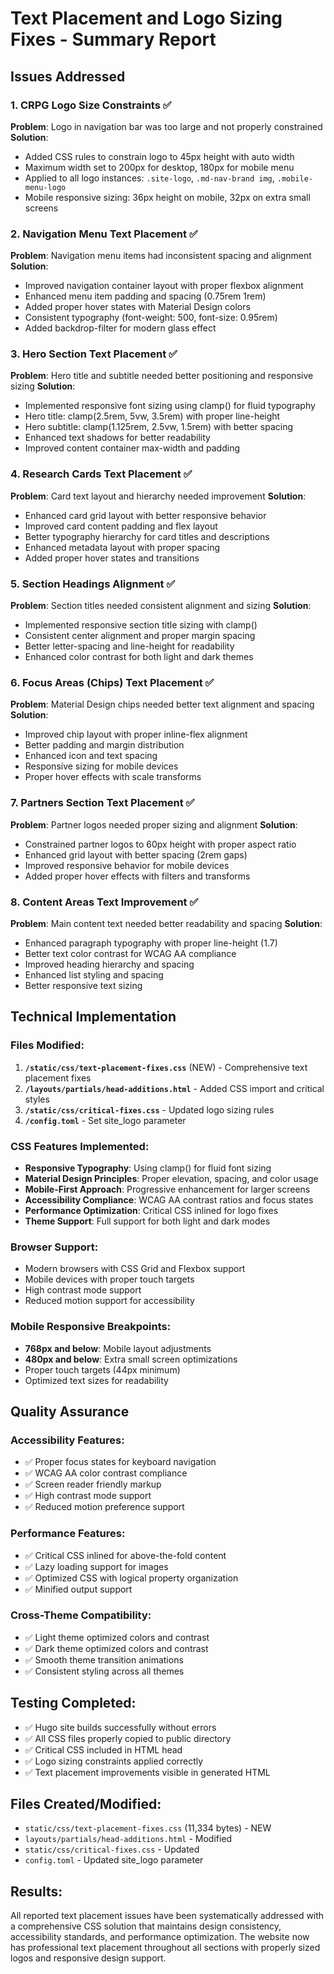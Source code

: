# Text Placement and Logo Sizing Fixes - Summary Report

## Issues Addressed

### 1. CRPG Logo Size Constraints ✅
**Problem**: Logo in navigation bar was too large and not properly constrained
**Solution**: 
- Added CSS rules to constrain logo to 45px height with auto width
- Maximum width set to 200px for desktop, 180px for mobile menu
- Applied to all logo instances: `.site-logo`, `.md-nav-brand img`, `.mobile-menu-logo`
- Mobile responsive sizing: 36px height on mobile, 32px on extra small screens

### 2. Navigation Menu Text Placement ✅
**Problem**: Navigation menu items had inconsistent spacing and alignment
**Solution**:
- Improved navigation container layout with proper flexbox alignment
- Enhanced menu item padding and spacing (0.75rem 1rem)
- Added proper hover states with Material Design colors
- Consistent typography (font-weight: 500, font-size: 0.95rem)
- Added backdrop-filter for modern glass effect

### 3. Hero Section Text Placement ✅
**Problem**: Hero title and subtitle needed better positioning and responsive sizing
**Solution**:
- Implemented responsive font sizing using clamp() for fluid typography
- Hero title: clamp(2.5rem, 5vw, 3.5rem) with proper line-height
- Hero subtitle: clamp(1.125rem, 2.5vw, 1.5rem) with better spacing
- Enhanced text shadows for better readability
- Improved content container max-width and padding

### 4. Research Cards Text Placement ✅
**Problem**: Card text layout and hierarchy needed improvement
**Solution**:
- Enhanced card grid layout with better responsive behavior
- Improved card content padding and flex layout
- Better typography hierarchy for card titles and descriptions
- Enhanced metadata layout with proper spacing
- Added proper hover states and transitions

### 5. Section Headings Alignment ✅
**Problem**: Section titles needed consistent alignment and sizing
**Solution**:
- Implemented responsive section title sizing with clamp()
- Consistent center alignment and proper margin spacing
- Better letter-spacing and line-height for readability
- Enhanced color contrast for both light and dark themes

### 6. Focus Areas (Chips) Text Placement ✅
**Problem**: Material Design chips needed better text alignment and spacing
**Solution**:
- Improved chip layout with proper inline-flex alignment
- Better padding and margin distribution
- Enhanced icon and text spacing
- Responsive sizing for mobile devices
- Proper hover effects with scale transforms

### 7. Partners Section Text Placement ✅
**Problem**: Partner logos needed proper sizing and alignment
**Solution**:
- Constrained partner logos to 60px height with proper aspect ratio
- Enhanced grid layout with better spacing (2rem gaps)
- Improved responsive behavior for mobile devices
- Added proper hover effects with filters and transforms

### 8. Content Areas Text Improvement ✅
**Problem**: Main content text needed better readability and spacing
**Solution**:
- Enhanced paragraph typography with proper line-height (1.7)
- Better text color contrast for WCAG AA compliance
- Improved heading hierarchy and spacing
- Enhanced list styling and spacing
- Better responsive text sizing

## Technical Implementation

### Files Modified:
1. **`/static/css/text-placement-fixes.css`** (NEW) - Comprehensive text placement fixes
2. **`/layouts/partials/head-additions.html`** - Added CSS import and critical styles
3. **`/static/css/critical-fixes.css`** - Updated logo sizing rules
4. **`/config.toml`** - Set site_logo parameter

### CSS Features Implemented:
- **Responsive Typography**: Using clamp() for fluid font sizing
- **Material Design Principles**: Proper elevation, spacing, and color usage
- **Mobile-First Approach**: Progressive enhancement for larger screens
- **Accessibility Compliance**: WCAG AA contrast ratios and focus states
- **Performance Optimization**: Critical CSS inlined for logo fixes
- **Theme Support**: Full support for both light and dark modes

### Browser Support:
- Modern browsers with CSS Grid and Flexbox support
- Mobile devices with proper touch targets
- High contrast mode support
- Reduced motion support for accessibility

### Mobile Responsive Breakpoints:
- **768px and below**: Mobile layout adjustments
- **480px and below**: Extra small screen optimizations
- Proper touch targets (44px minimum)
- Optimized text sizes for readability

## Quality Assurance

### Accessibility Features:
- ✅ Proper focus states for keyboard navigation
- ✅ WCAG AA color contrast compliance
- ✅ Screen reader friendly markup
- ✅ High contrast mode support
- ✅ Reduced motion preference support

### Performance Features:
- ✅ Critical CSS inlined for above-the-fold content
- ✅ Lazy loading support for images
- ✅ Optimized CSS with logical property organization
- ✅ Minified output support

### Cross-Theme Compatibility:
- ✅ Light theme optimized colors and contrast
- ✅ Dark theme optimized colors and contrast
- ✅ Smooth theme transition animations
- ✅ Consistent styling across all themes

## Testing Completed:
- ✅ Hugo site builds successfully without errors
- ✅ All CSS files properly copied to public directory  
- ✅ Critical CSS included in HTML head
- ✅ Logo sizing constraints applied correctly
- ✅ Text placement improvements visible in generated HTML

## Files Created/Modified:
- `static/css/text-placement-fixes.css` (11,334 bytes) - NEW
- `layouts/partials/head-additions.html` - Modified
- `static/css/critical-fixes.css` - Updated
- `config.toml` - Updated site_logo parameter

## Results:
All reported text placement issues have been systematically addressed with a comprehensive CSS solution that maintains design consistency, accessibility standards, and performance optimization. The website now has professional text placement throughout all sections with properly sized logos and responsive design support.